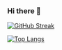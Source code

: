 ### Hi there 👋

<!--
**SeVaSe/SeVaSe** is a ✨ _special_ ✨ repository because its `README.md` (this file) appears on your GitHub profile.

Here are some ideas to get you started:

- 🔭 I’m currently working on ...
- 🌱 I’m currently learning ...
- 👯 I’m looking to collaborate on ...
- 🤔 I’m looking for help with ...
- 💬 Ask me about ...
- 📫 How to reach me: ...
- 😄 Pronouns: ...
- ⚡ Fun fact: ...
-->
[![GitHub Streak](http://github-readme-streak-stats.herokuapp.com?user=SeVaSe&theme=neon&hide_border=%D0%9B%D0%9E%D0%96%D0%AC&locale=ru)](https://git.io/streak-stats)

[![Top Langs](https://github-readme-stats.vercel.app/api/top-langs/?username=SeVaSe)](https://github.com/anuraghazra/github-readme-stats)
